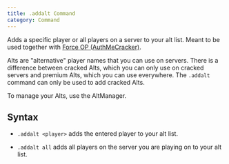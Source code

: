 ```yaml
---
title: .addalt Command
category: Command
---
```

Adds a specific player or all players on a server to your alt list. Meant to be used together with [Force OP (AuthMeCracker)](/wiki/Mods/Force_OP_(AuthMeCracker)).

Alts are "alternative" player names that you can use on servers. There is a difference between cracked Alts, which you can only use on cracked servers and premium Alts, which you can use everywhere. The `.addalt` command can only be used to add cracked Alts.

To manage your Alts, use the AltManager.

## Syntax
- `.addalt <player>` adds the entered player to your alt list.

- `.addalt all` adds all players on the server you are playing on to your alt list.
